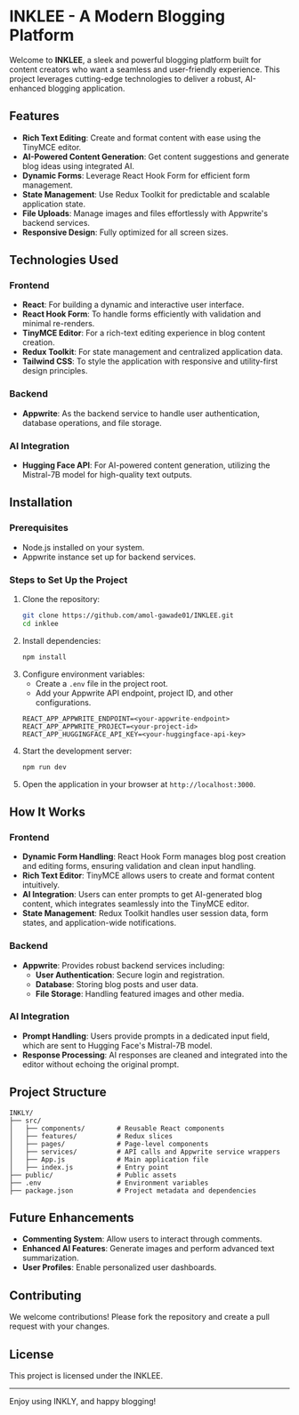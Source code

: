 # INKLEE - A Modern Blogging Platform

Welcome to **INKLEE**, a sleek and powerful blogging platform built for content creators who want a seamless and user-friendly experience. This project leverages cutting-edge technologies to deliver a robust, AI-enhanced blogging application.

## Features
- **Rich Text Editing**: Create and format content with ease using the TinyMCE editor.
- **AI-Powered Content Generation**: Get content suggestions and generate blog ideas using integrated AI.
- **Dynamic Forms**: Leverage React Hook Form for efficient form management.
- **State Management**: Use Redux Toolkit for predictable and scalable application state.
- **File Uploads**: Manage images and files effortlessly with Appwrite's backend services.
- **Responsive Design**: Fully optimized for all screen sizes.

## Technologies Used

### Frontend
- **React**: For building a dynamic and interactive user interface.
- **React Hook Form**: To handle forms efficiently with validation and minimal re-renders.
- **TinyMCE Editor**: For a rich-text editing experience in blog content creation.
- **Redux Toolkit**: For state management and centralized application data.
- **Tailwind CSS**: To style the application with responsive and utility-first design principles.

### Backend
- **Appwrite**: As the backend service to handle user authentication, database operations, and file storage.

### AI Integration
- **Hugging Face API**: For AI-powered content generation, utilizing the Mistral-7B model for high-quality text outputs.

## Installation

### Prerequisites
- Node.js installed on your system.
- Appwrite instance set up for backend services.

### Steps to Set Up the Project
1. Clone the repository:
   ```bash
   git clone https://github.com/amol-gawade01/INKLEE.git
   cd inklee
   ```
2. Install dependencies:
   ```bash
   npm install
   ```
3. Configure environment variables:
   - Create a `.env` file in the project root.
   - Add your Appwrite API endpoint, project ID, and other configurations.
   ```env
   REACT_APP_APPWRITE_ENDPOINT=<your-appwrite-endpoint>
   REACT_APP_APPWRITE_PROJECT=<your-project-id>
   REACT_APP_HUGGINGFACE_API_KEY=<your-huggingface-api-key>
   ```
4. Start the development server:
   ```bash
   npm run dev
   ```
5. Open the application in your browser at `http://localhost:3000`.

## How It Works

### Frontend
- **Dynamic Form Handling**: React Hook Form manages blog post creation and editing forms, ensuring validation and clean input handling.
- **Rich Text Editor**: TinyMCE allows users to create and format content intuitively.
- **AI Integration**: Users can enter prompts to get AI-generated blog content, which integrates seamlessly into the TinyMCE editor.
- **State Management**: Redux Toolkit handles user session data, form states, and application-wide notifications.

### Backend
- **Appwrite**: Provides robust backend services including:
  - **User Authentication**: Secure login and registration.
  - **Database**: Storing blog posts and user data.
  - **File Storage**: Handling featured images and other media.

### AI Integration
- **Prompt Handling**: Users provide prompts in a dedicated input field, which are sent to Hugging Face's Mistral-7B model.
- **Response Processing**: AI responses are cleaned and integrated into the editor without echoing the original prompt.

## Project Structure
```
INKLY/
├── src/
│   ├── components/        # Reusable React components
│   ├── features/          # Redux slices
│   ├── pages/             # Page-level components
│   ├── services/          # API calls and Appwrite service wrappers
│   ├── App.js             # Main application file
│   ├── index.js           # Entry point
├── public/                # Public assets
├── .env                   # Environment variables
├── package.json           # Project metadata and dependencies
```

## Future Enhancements
- **Commenting System**: Allow users to interact through comments.
- **Enhanced AI Features**: Generate images and perform advanced text summarization.
- **User Profiles**: Enable personalized user dashboards.

## Contributing
We welcome contributions! Please fork the repository and create a pull request with your changes.

## License
This project is licensed under the INKLEE.

---



Enjoy using INKLY, and happy blogging!

